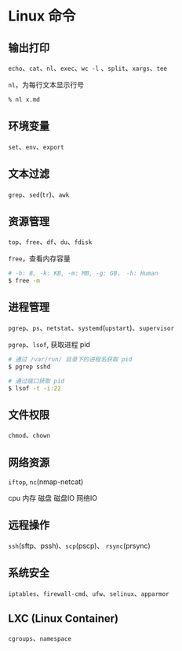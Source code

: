 # Linux 命令

## 输出打印

`echo`、`cat`、`nl`、`exec`、`wc -l` 、`split`、`xargs`、`tee`

`nl`，为每行文本显示行号

```bash
% nl x.md
```

## 环境变量

`set`、`env`、`export`

## 文本过滤

`grep`、`sed`(`tr`)、`awk`

## 资源管理

`top`、`free`、`df`、`du`、`fdisk`

`free`，查看内存容量

```bash
# -b: B, -k: KB, -m: MB, -g: GB， -h: Human
$ free -m
```

## 进程管理

`pgrep`、`ps`、`netstat`、`systemd`(`upstart`)、`supervisor`

`pgrep`、`lsof`, 获取进程 pid

```bash
# 通过 /var/run/ 目录下的进程名获取 pid
$ pgrep sshd

# 通过端口获取 pid
$ lsof -t -i:22
```

## 文件权限

`chmod`、`chown`

## 网络资源

`iftop`, `nc`(nmap-netcat)

cpu
内存
磁盘
磁盘IO
网络IO

## 远程操作

`ssh`(sftp、pssh)、`scp`(pscp)、 `rsync`(prsync)

## 系统安全

`iptables`、`firewall-cmd`、`ufw`、`selinux`、`apparmor`

## LXC (Linux Container)

`cgroups`、`namespace`

